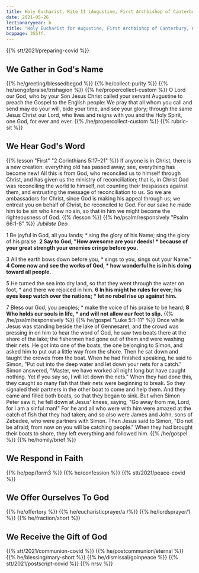 ```yaml
---
title: Holy Eucharist, Rite II (Augustine, First Archbishop of Canterbury)
date: 2021-05-26
lectionaryyear: b
title: "Holy Eucharist for Augustine, First Archbishop of Canterbury, 605"
bcppage: 355ff.
---
```

{{% stt/2021/preparing-covid %}}

## We Gather in God's Name
{{% he/greeting/blessedbegod %}}
{{% he/collect-purity %}}
{{% he/songofpraise/trishagion %}}
{{% he/propercollect-custom %}}
O Lord our God, who by your Son Jesus Christ called your servant Augustine to preach the Gospel to the English people: We pray that all whom you call and send may do your will, bide your time, and see your glory; through the same Jesus Christ our Lord, who lives and reigns with you and the Holy Spirit, one God, for ever and ever.
{{% /he/propercollect-custom %}}
{{% rubric-sit %}}

## We Hear God's Word
{{% lesson "First" "2 Corinthians 5:17–21" %}}
If anyone is in Christ, there is a new creation: everything old has passed away; see, everything has become new! All this is from God, who reconciled us to himself through Christ, and has given us the ministry of reconciliation; that is, in Christ God was reconciling the world to himself, not counting their trespasses against them, and entrusting the message of reconciliation to us. So we are ambassadors for Christ, since God is making his appeal through us; we entreat you on behalf of Christ, be reconciled to God. For our sake he made him to be sin who knew no sin, so that in him we might become the righteousness of God.
{{% /lesson %}}
{{% he/psalm/responsively "Psalm 66:1-8" %}}
_Jubilate Deo_

1 Be joyful in God, all you lands; *
sing the glory of his Name;
sing the glory of his praise.
**2 Say to God, "How awesome are your deeds! *
because of your great strength your enemies cringe before you.**

3 All the earth bows down before you, *
sings to you, sings out your Name."
**4 Come now and see the works of God, *
how wonderful he is in his doing toward all people.**

5 He turned the sea into dry land,
so that they went through the water on foot, *
and there we rejoiced in him.
**6 In his might he rules for ever;
his eyes keep watch over the nations; *
let no rebel rise up against him.**

7 Bless our God, you peoples; *
make the voice of his praise to be heard;
**8 Who holds our souls in life, *
and will not allow our feet to slip.**
{{% /he/psalm/responsively %}}
{{% he/gospel "Luke 5:1–11" %}}
Once while Jesus was standing beside the lake of Gennesaret, and the crowd was pressing in on him to hear the word of God, he saw two boats there at the shore of the lake; the fishermen had gone out of them and were washing their nets. He got into one of the boats, the one belonging to Simon, and asked him to put out a little way from the shore. Then he sat down and taught the crowds from the boat. When he had finished speaking, he said to Simon, "Put out into the deep water and let down your nets for a catch." Simon answered, "Master, we have worked all night long but have caught nothing. Yet if you say so, I will let down the nets." When they had done this, they caught so many fish that their nets were beginning to break. So they signaled their partners in the other boat to come and help them. And they came and filled both boats, so that they began to sink. But when Simon Peter saw it, he fell down at Jesus' knees, saying, "Go away from me, Lord, for I am a sinful man!" For he and all who were with him were amazed at the catch of fish that they had taken; and so also were James and John, sons of Zebedee, who were partners with Simon. Then Jesus said to Simon, "Do not be afraid; from now on you will be catching people." When they had brought their boats to shore, they left everything and followed him.
{{% /he/gospel %}}
{{% he/homily/brief %}}

## We Respond in Faith
{{% he/pop/form3 %}}
{{% he/confession %}}
{{% stt/2021/peace-covid %}}

## We Offer Ourselves To God
{{% he/offertory %}}
{{% he/eucharisticprayer/a /%}}
{{% he/lordsprayer/1 %}}
{{% he/fraction/short %}}

## We Receive the Gift of God
{{% stt/2021/communion-covid %}}
{{% he/postcommunion/eternal %}}
{{% he/blessing/mary-short %}}
{{% he/dismissal/goinpeace %}}
{{% stt/2021/postscript-covid %}}
{{% nrsv %}}
